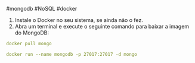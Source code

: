 #mongodb #NoSQL #docker 

1. Instale o Docker no seu sistema, se ainda não o fez.
2. Abra um terminal e execute o seguinte comando para baixar a imagem do MongoDB:

```yaml
docker pull mongo
```

```yaml
docker run --name mongodb -p 27017:27017 -d mongo
```

	 